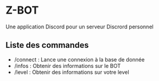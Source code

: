# Z-BOT
Une application Discord pour un serveur Discrord personnel

## Liste des commandes

- /connect : Lance une connexion à la base de donnée
- /infos : Obtenir des informations sur le BOT
- /level : Obtenir des informations sur votre level